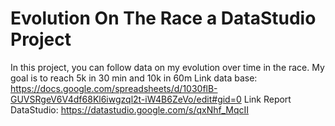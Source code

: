 # Evolution On The Race a DataStudio Project
In this project, you can follow data on my evolution over time in the race. My goal is to reach 5k in 30 min and 10k in 60m
Link data base: https://docs.google.com/spreadsheets/d/1030flB-GUVSRgeV6V4df68Kl6iwgzql2t-iW4B6ZeVo/edit#gid=0
Link Report DataStudio: https://datastudio.google.com/s/qxNhf_MqcII
